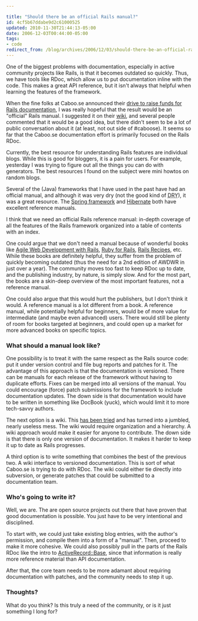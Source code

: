 ```yaml
---

title: "Should there be an official Rails manual?"
id: 4cf5b67ddabe9d2c61000525
updated: 2010-11-30T21:44:13-05:00
date: 2006-12-03T00:44:00-05:00
tags:
- code
redirect_from: /blog/archives/2006/12/03/should-there-be-an-official-rails-manual/
---
```


One of the biggest problems with documentation, especially in active community projects like Rails, is that it becomes outdated so quickly. Thus, we have tools like RDoc, which allow us to put documentation inline with the code. This makes a great API reference, but it isn't always that helpful when learning the features of the framework.

When the fine folks at Caboo.se announced their [drive to raise funds for Rails documentation](http://blog.caboo.se/pages/documentation_drive), I was really hopeful that the result would be an "official" Rails manual. I suggested it on their [wiki](http://caboose.stikipad.com/documentation/), and several people commented that it would be a good idea, but there didn't seem to be a lot of public conversation about it (at least, not out side of \#caboose). It seems so far that the Caboo.se documentation effort is primarily focused on the Rails RDoc.

Currently, the best resource for understanding Rails features are individual blogs. While this is good for bloggers, it is a pain for users. For example, yesterday I was trying to figure out all the things you can do with generators. The best resources I found on the subject were mini howtos on random blogs.

Several of the (Java) frameworks that I have used in the past have had an official manual, and although it was very dry (not the good kind of <acronym title="Don't Repeat Yourself">DRY</acronym>), it was a great resource. The [Spring framework](http://static.springframework.org/spring/docs/2.0.x/reference/index.html) and [Hibernate](http://www.hibernate.org/hib_docs/v3/reference/en/html/) both have excellent reference manuals.

I think that we need an official Rails reference manual: in-depth coverage of all the features of the Rails framework organized into a table of contents with an index.

One could argue that we don't need a manual because of wonderful books like [Agile Web Development with Rails](http://pragmaticprogrammer.com/titles/rails2/index.html), [Ruby for Rails](http://www.manning.com/black/), [Rails Recipes](http://pragmaticprogrammer.com/titles/fr_rr/index.html), etc. While these books are definitely helpful, they suffer from the problem of quickly becoming outdated (thus the need for a 2nd edition of AWDWR in just over a year). The community moves too fast to keep RDoc up to date, and the publishing industry, by nature, is simply slow. And for the most part, the books are a skin-deep overview of the most important features, not a reference manual.

One could also argue that this would hurt the publishers, but I don't think it would. A reference manual is a lot different from a book. A reference manual, while potentially helpful for beginners, would be of more value for intermediate (and maybe even advanced) users. There would still be plenty of room for books targeted at beginners, and could open up a market for more advanced books on specific topics.

### What should a manual look like?

One possibility is to treat it with the same respect as the Rails source code: put it under version control and file bug reports and patches for it. The advantage of this approach is that the documentation is versioned. There can be manuals for each release of the framework without having to duplicate efforts. Fixes can be merged into all versions of the manual. You could encourage (force) patch submissions for the framework to include documentation updates. The down side is that documentation would have to be written in something like DocBook (yuck), which would limit it to more tech-savvy authors.

The next option is a wiki. This [has been tried](http://wiki.rubyonrails.org) and has turned into a jumbled, nearly useless mess. The wiki would require organization and a hierarchy. A wiki approach would make it easier for anyone to contribute. The down side is that there is only one version of documentation. It makes it harder to keep it up to date as Rails progresses.

A third option is to write something that combines the best of the previous two. A wiki interface to versioned documentation. This is sort of what Caboo.se is trying to do with RDoc. The wiki could either tie directly into subversion, or generate patches that could be submitted to a documentation team.

### Who's going to write it?

Well, we are. The are open source projects out there that have proven that good documentation is possible. You just have to be very intentional and disciplined.

To start with, we could just take existing blog entries, with the author's permission, and compile them into a form of a "manual". Then, proceed to make it more cohesive. We could also possibly pull in the parts of the Rails RDoc like the intro to [ActiveRecord::Base](http://api.rubyonrails.org/classes/ActiveRecord/Base.html), since that information is really more reference material than API documentation.

After that, the core team needs to be more adamant about requiring documentation with patches, and the community needs to step it up.

### Thoughts?

What do you think? Is this truly a need of the community, or is it just something I long for?
